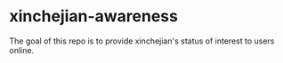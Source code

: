 # xinchejian-awareness

The goal of this repo is to provide xinchejian's status of interest to users online.

